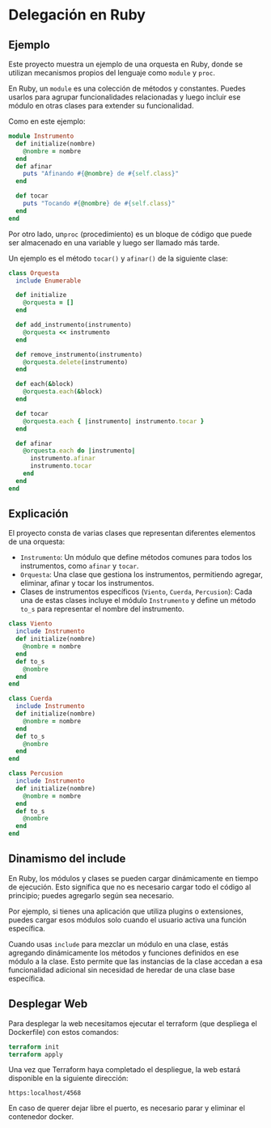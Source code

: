 
# Delegación en Ruby
## Ejemplo 

Este proyecto muestra un ejemplo de una orquesta en Ruby, donde se utilizan mecanismos propios del lenguaje como `module` y `proc`.

En Ruby, un `module` es una colección de métodos y constantes. Puedes usarlos para agrupar funcionalidades relacionadas y luego incluir ese módulo en otras clases para extender su funcionalidad. 

Como en este ejemplo:
```ruby
module Instrumento
  def initialize(nombre)
    @nombre = nombre
  end
  def afinar
    puts "Afinando #{@nombre} de #{self.class}"
  end

  def tocar
    puts "Tocando #{@nombre} de #{self.class}"
  end
end
```

Por otro lado, un`proc` (procedimiento) es un bloque de código que puede ser almacenado en una variable y luego ser llamado más tarde.

Un ejemplo es  el método `tocar()` y `afinar()` de la siguiente clase:

```ruby
class Orquesta
  include Enumerable

  def initialize
    @orquesta = []
  end

  def add_instrumento(instrumento)
    @orquesta << instrumento
  end

  def remove_instrumento(instrumento)
    @orquesta.delete(instrumento)
  end

  def each(&block)
    @orquesta.each(&block)
  end

  def tocar
    @orquesta.each { |instrumento| instrumento.tocar }
  end

  def afinar
    @orquesta.each do |instrumento|
      instrumento.afinar
      instrumento.tocar
    end
  end
end
```
## Explicación

El proyecto consta de varias clases que representan diferentes elementos de una orquesta:

- `Instrumento`: Un módulo que define métodos comunes para todos los instrumentos, como `afinar` y `tocar`.
- `Orquesta`: Una clase que gestiona los instrumentos, permitiendo agregar, eliminar, afinar y tocar los instrumentos.
- Clases de instrumentos específicos (`Viento`, `Cuerda`, `Percusion`): Cada una de estas clases incluye el módulo `Instrumento` y define un método `to_s` para representar el nombre del instrumento.

```ruby
class Viento
  include Instrumento
  def initialize(nombre)
    @nombre = nombre
  end
  def to_s
    @nombre
  end
end

class Cuerda
  include Instrumento
  def initialize(nombre)
    @nombre = nombre
  end
  def to_s
    @nombre
  end
end

class Percusion
  include Instrumento
  def initialize(nombre)
    @nombre = nombre
  end
  def to_s
    @nombre
  end
end
```

## Dinamismo del include
En Ruby, los módulos y clases se pueden cargar dinámicamente en tiempo de ejecución. Esto significa que no es necesario cargar todo el código al principio; puedes agregarlo según sea necesario. 

Por ejemplo, si tienes una aplicación que utiliza plugins o extensiones, puedes cargar esos módulos solo cuando el usuario activa una función específica.

Cuando usas `include` para mezclar un módulo en una clase, estás agregando dinámicamente los métodos y funciones definidos en ese módulo a la clase. Esto permite que las instancias de la clase accedan a esa funcionalidad adicional sin necesidad de heredar de una clase base específica.

## Desplegar Web

Para desplegar la web necesitamos ejecutar el terraform (que despliega el Dockerfile) con estos comandos:


```terraform
terraform init
terraform apply
```
Una vez que Terraform haya completado el despliegue, la web estará disponible en la siguiente dirección: 

`https:localhost/4568`

En caso de querer dejar libre el puerto, es necesario parar y eliminar el contenedor docker.

